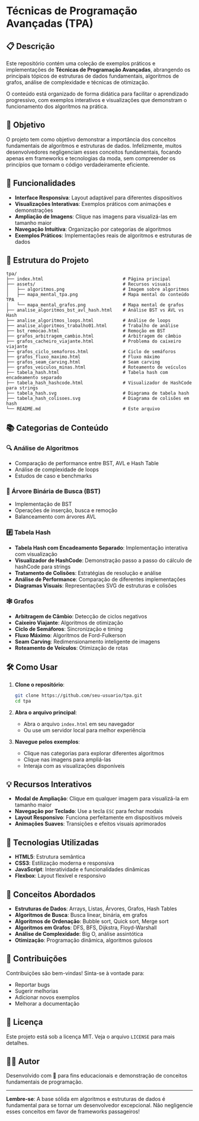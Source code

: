 # Técnicas de Programação Avançadas (TPA)

## 📋 Descrição

Este repositório contém uma coleção de exemplos práticos e implementações de **Técnicas de Programação Avançadas**, abrangendo os principais tópicos de estruturas de dados fundamentais, algoritmos de grafos, análise de complexidade e técnicas de otimização.

O conteúdo está organizado de forma didática para facilitar o aprendizado progressivo, com exemplos interativos e visualizações que demonstram o funcionamento dos algoritmos na prática.

## 🎯 Objetivo

O projeto tem como objetivo demonstrar a importância dos conceitos fundamentais de algoritmos e estruturas de dados. Infelizmente, muitos desenvolvedores negligenciam esses conceitos fundamentais, focando apenas em frameworks e tecnologias da moda, sem compreender os princípios que tornam o código verdadeiramente eficiente.

## 🚀 Funcionalidades

- **Interface Responsiva**: Layout adaptável para diferentes dispositivos
- **Visualizações Interativas**: Exemplos práticos com animações e demonstrações
- **Ampliação de Imagens**: Clique nas imagens para visualizá-las em tamanho maior
- **Navegação Intuitiva**: Organização por categorias de algoritmos
- **Exemplos Práticos**: Implementações reais de algoritmos e estruturas de dados

## 📁 Estrutura do Projeto

```
tpa/
├── index.html                              # Página principal
├── assets/                                 # Recursos visuais
│   ├── algoritmos.png                      # Imagem sobre algoritmos
│   ├── mapa_mental_tpa.png                 # Mapa mental do conteúdo TPA
│   └── mapa_mental_grafos.png              # Mapa mental de grafos
├── analise_algoritmos_bst_avl_hash.html    # Análise BST vs AVL vs Hash
├── analise_algoritmos_loops.html           # Análise de loops
├── analise_algoritmos_trabalho01.html      # Trabalho de análise
├── bst_remocao.html                        # Remoção em BST
├── grafos_arbitragem_cambio.html           # Arbitragem de câmbio
├── grafos_cacheiro_viajante.html           # Problema do caixeiro viajante
├── grafos_ciclo_semaforos.html             # Ciclo de semáforos
├── grafos_fluxo_maximo.html                # Fluxo máximo
├── grafos_seam_carving.html                # Seam carving
├── grafos_veiculos_minas.html              # Roteamento de veículos
├── tabela_hash.html                        # Tabela hash com encadeamento separado
├── tabela_hash_hashcode.html               # Visualizador de HashCode para strings
├── tabela_hash.svg                         # Diagrama de tabela hash
├── tabela_hash_colisoes.svg                # Diagrama de colisões em hash
└── README.md                               # Este arquivo
```

## 📚 Categorias de Conteúdo

### 🔍 Análise de Algoritmos
- Comparação de performance entre BST, AVL e Hash Table
- Análise de complexidade de loops
- Estudos de caso e benchmarks

### 🌳 Árvore Binária de Busca (BST)
- Implementação de BST
- Operações de inserção, busca e remoção
- Balanceamento com árvores AVL

### #️⃣ Tabela Hash
- **Tabela Hash com Encadeamento Separado**: Implementação interativa com visualização
- **Visualizador de HashCode**: Demonstração passo a passo do cálculo de hashCode para strings
- **Tratamento de Colisões**: Estratégias de resolução e análise
- **Análise de Performance**: Comparação de diferentes implementações
- **Diagramas Visuais**: Representações SVG de estruturas e colisões

### 🕸️ Grafos
- **Arbitragem de Câmbio**: Detecção de ciclos negativos
- **Caixeiro Viajante**: Algoritmos de otimização
- **Ciclo de Semáforos**: Sincronização e timing
- **Fluxo Máximo**: Algoritmos de Ford-Fulkerson
- **Seam Carving**: Redimensionamento inteligente de imagens
- **Roteamento de Veículos**: Otimização de rotas

## 🛠️ Como Usar

1. **Clone o repositório**:
   ```bash
   git clone https://github.com/seu-usuario/tpa.git
   cd tpa
   ```

2. **Abra o arquivo principal**:
   - Abra o arquivo `index.html` em seu navegador
   - Ou use um servidor local para melhor experiência

3. **Navegue pelos exemplos**:
   - Clique nas categorias para explorar diferentes algoritmos
   - Clique nas imagens para ampliá-las
   - Interaja com as visualizações disponíveis

## 💡 Recursos Interativos

- **Modal de Ampliação**: Clique em qualquer imagem para visualizá-la em tamanho maior
- **Navegação por Teclado**: Use a tecla `ESC` para fechar modais
- **Layout Responsivo**: Funciona perfeitamente em dispositivos móveis
- **Animações Suaves**: Transições e efeitos visuais aprimorados

## 🎨 Tecnologias Utilizadas

- **HTML5**: Estrutura semântica
- **CSS3**: Estilização moderna e responsiva
- **JavaScript**: Interatividade e funcionalidades dinâmicas
- **Flexbox**: Layout flexível e responsivo

## 📖 Conceitos Abordados

- **Estruturas de Dados**: Arrays, Listas, Árvores, Grafos, Hash Tables
- **Algoritmos de Busca**: Busca linear, binária, em grafos
- **Algoritmos de Ordenação**: Bubble sort, Quick sort, Merge sort
- **Algoritmos em Grafos**: DFS, BFS, Dijkstra, Floyd-Warshall
- **Análise de Complexidade**: Big O, análise assintótica
- **Otimização**: Programação dinâmica, algoritmos gulosos

## 🤝 Contribuições

Contribuições são bem-vindas! Sinta-se à vontade para:

- Reportar bugs
- Sugerir melhorias
- Adicionar novos exemplos
- Melhorar a documentação

## 📄 Licença

Este projeto está sob a licença MIT. Veja o arquivo `LICENSE` para mais detalhes.

## 👨‍💻 Autor

Desenvolvido com 💙 para fins educacionais e demonstração de conceitos fundamentais de programação.

---

**Lembre-se**: A base sólida em algoritmos e estruturas de dados é fundamental para se tornar um desenvolvedor excepcional. Não negligencie esses conceitos em favor de frameworks passageiros!